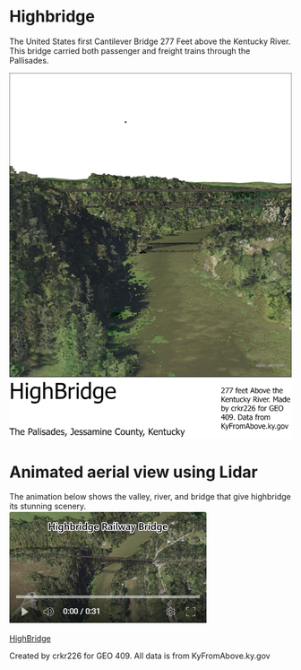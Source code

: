 # Highbridge
The United States first Cantilever 
Bridge 277 Feet above the Kentucky River.
This bridge carried both passenger and freight trains through the Pallisades. 

![HighBridge](HighBridge.jpg)   



# Animated aerial view using Lidar
The animation below shows the valley, river, and bridge that give highbridge its stunning scenery.   
![HighBridge Animation](HighBridgeAnimation.PNG)  

 [HighBridge](https://youtu.be/di1FGeJWS_o) 

Created by crkr226 for GEO 409. All data is from KyFromAbove.ky.gov